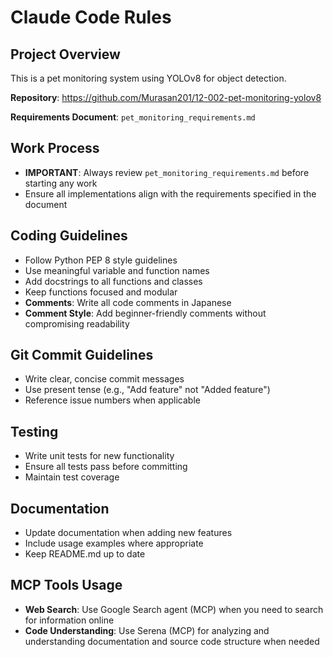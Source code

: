 # Claude Code Rules

## Project Overview
This is a pet monitoring system using YOLOv8 for object detection.

**Repository**: https://github.com/Murasan201/12-002-pet-monitoring-yolov8

**Requirements Document**: `pet_monitoring_requirements.md`

## Work Process
- **IMPORTANT**: Always review `pet_monitoring_requirements.md` before starting any work
- Ensure all implementations align with the requirements specified in the document

## Coding Guidelines
- Follow Python PEP 8 style guidelines
- Use meaningful variable and function names
- Add docstrings to all functions and classes
- Keep functions focused and modular
- **Comments**: Write all code comments in Japanese
- **Comment Style**: Add beginner-friendly comments without compromising readability

## Git Commit Guidelines
- Write clear, concise commit messages
- Use present tense (e.g., "Add feature" not "Added feature")
- Reference issue numbers when applicable

## Testing
- Write unit tests for new functionality
- Ensure all tests pass before committing
- Maintain test coverage

## Documentation
- Update documentation when adding new features
- Include usage examples where appropriate
- Keep README.md up to date

## MCP Tools Usage
- **Web Search**: Use Google Search agent (MCP) when you need to search for information online
- **Code Understanding**: Use Serena (MCP) for analyzing and understanding documentation and source code structure when needed